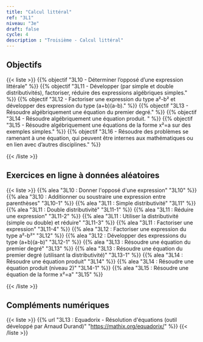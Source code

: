 ```yaml
---
title: "Calcul littéral"
ref: "3L1"
niveau: "3e"
draft: false
cycle: 4
description : "Troisième - Calcul littéral"
---
```



<h2 class="ui horizontal divider header">Objectifs</h2>

{{< liste >}}
	{{% objectif "3L10 - Déterminer l’opposé d’une expression littérale" %}}
	{{% objectif "3L11 - Développer (par simple et double distributivités), factoriser, réduire des expressions algébriques simples." %}}
	{{% objectif "3L12 - Factoriser une expression du type a²-b² et développer des expression du type (a+b)(a-b)." %}}
	{{% objectif "3L13 - Résoudre algébriquement une équation du premier degré." %}}
	{{% objectif "3L14 - Résoudre algébriquement une équation produit. " %}}
	{{% objectif "3L15 - Résoudre algébriquement une équations de la forme x²=a sur des exemples simples." %}}
	{{% objectif "3L16 - Résoudre des problèmes se ramenant à une équation, qui peuvent être internes aux mathématiques ou en lien avec d’autres disciplines." %}}

{{< /liste >}}


<!-- 
<div class="ui hidden divider"></div>
<div class="ui hidden divider"></div>

<h2 class="ui horizontal divider header">Fiches d'exercices</h2>

{{< liste >}}
	{{% pdf "Mise en route C1 : Calculs" 6C1 %}}
	
{{< /liste >}} -->



<div class="ui hidden divider"></div>
<div class="ui hidden divider"></div>

<h2 class="ui horizontal divider header">Exercices en ligne à données aléatoires</h2>

{{< liste >}}
	{{% alea "3L10 : Donner l'opposé d'une expression" "3L10" %}}
	{{% alea "3L10 : Additionner ou soustraire une expression entre parenthèses" "3L10-1" %}}
	{{% alea "3L11 : Simple distributivité" "3L11" %}}
	{{% alea "3L11 : Double distributivité" "3L11-1" %}}
	{{% alea "3L11 : Réduire une expression" "3L11-2" %}}
	{{% alea "3L11 : Utiliser la distributivité (simple ou double) et réduire" "3L11-3" %}}
	{{% alea "3L11 : Factoriser une expression" "3L11-4" %}}
	{{% alea "3L12 : Factoriser une expression du type a²-b²" "3L12" %}}
	{{% alea "3L12 : Développer des expressions du type (a+b)(a-b)" "3L12-1" %}}
	{{% alea "3L13 : Résoudre une équation du premier degré" "3L13" %}}
	{{% alea "3L13 : Résoudre une équation du premier degré (utilisant la distributivité)" "3L13-1" %}}
	{{% alea "3L14 : Résoudre une équation produit" "3L14" %}}
	{{% alea "3L14 : Résoudre une équation produit (niveau 2)" "3L14-1" %}}
	{{% alea "3L15 : Résoudre une équation  de la forme x²=a" "3L15" %}}



	
{{< /liste >}}

<div class="ui hidden divider"></div>
<div class="ui hidden divider"></div>

<h2 class="ui horizontal divider header">Compléments numériques</h2>

 {{< liste >}}
	{{% url "3L13 : Equadorix - Résolution d'équations (outil développé par Arnaud Durand)" "https://mathix.org/equadorix/" %}}
{{< /liste >}}



<div class="ui hidden divider"></div>
<div class="ui hidden divider"></div>

<!-- <h2 class="ui horizontal divider header">Corrections</h2>

{{< liste >}}
	{{% pdf-corr " : " 6N1 %}}
	
{{< /liste >}} -->
